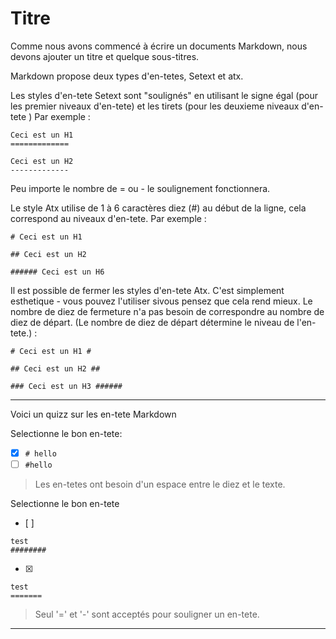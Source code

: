 # Titre

Comme nous avons commencé à écrire un documents Markdown, nous devons ajouter un titre et quelque sous-titres.

Markdown propose deux types d'en-tetes, Setext et atx.

Les styles d'en-tete Setext sont "soulignés" en utilisant le signe égal (pour les premier niveaux d'en-tete) et les tirets (pour les deuxieme niveaux d'en-tete )
Par exemple :

```
Ceci est un H1
=============

Ceci est un H2
-------------
```

Peu importe le nombre de = ou - le soulignement fonctionnera.


Le style Atx utilise de 1 à 6 caractères diez (#) au début de la ligne, cela correspond au niveaux d'en-tete. Par exemple :
```
# Ceci est un H1

## Ceci est un H2

###### Ceci est un H6
```



Il est possible de fermer les styles d'en-tete Atx. C'est simplement esthetique - vous pouvez l'utiliser sivous pensez que cela rend mieux. Le nombre de diez de fermeture n'a pas besoin de correspondre au nombre de diez de départ. (Le nombre de diez de départ détermine le niveau de l'en-tete.) :
```
# Ceci est un H1 #

## Ceci est un H2 ##

### Ceci est un H3 ######
```


---


Voici un quizz sur les en-tete Markdown

Selectionne le bon en-tete:

- [x] `# hello`
- [ ] `#hello`

> Les en-tetes ont besoin d'un espace entre le diez et le texte.

Selectionne le bon en-tete
- [ ]  
```
test
########
```
- [x]   
```
test
=======
```

> Seul '=' et '-' sont acceptés pour souligner un en-tete.
---
